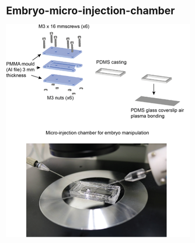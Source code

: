 # Embryo-micro-injection-chamber

![alt text](https://github.com/FrancisCrickInstitute/Embryo-micro-injection-chamber/blob/main/Microinjection%20figure.png?raw=true)

